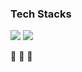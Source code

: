 ### Tech Stacks

<img src="https://img.shields.io/badge/Python-3766AB?style=flat-square&logo=Python&logoColor=white"/></a>
<img src="https://img.shields.io/badge/PyTorch_critical?style=flat-square&logo=PyTorch&logoColor=critical"/></a>

🥇
🥈
🥉
